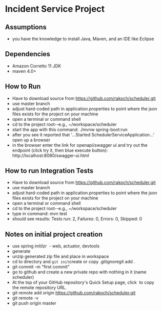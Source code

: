# Incident Service Project
## Assumptions
- you have the knowledge to install Java, Maven, and an IDE like Eclipse

## Dependencies
- Amazon Corretto 11 JDK
- maven 4.0+

## How to Run
- Have to download source from https://github.com/rakoch/scheduler.git
- use master branch
- adjust hard-coded path in application.properties to point where the json files exists for the project on your machine
- open a terminal or command shell
- cd to the project root--e.g., ~/workspace/scheduler
- start the app with this command: ./mvnw spring-boot:run
- after you see it reported that '...Started SchedulerServiceApplication...' open up a browser 
- in the browser enter the link for openapi/swagger ui and try out the endpoint (click try it, then blue execute button): http://localhost:8080/swagger-ui.html

## How to run Integration Tests
- Have to download source from https://github.com/rakoch/scheduler.git
- use master branch
- adjust hard-coded path in application.properties to point where the json files exists for the project on your machine
- open a terminal or command shell
- cd to the project root--e.g., ~/workspace/scheduler
- type in command: mvn test
- should see results: Tests run: 2, Failures: 0, Errors: 0, Skipped: 0

## Notes on initial project creation
- use spring initilzr  - web, actuator, devtools 
- generate
- unzip generated zip file and place in workspace
- cd to directory and `git init`create or copy .gitignoregit add .
- git commit -m "first commit"
- go to github and create a new private repo with nothing in it (name scheduler)
- At the top of your GitHub repository's Quick Setup page, click  to copy the remote repository URL.
- git remote add origin https://github.com/rakoch/scheduler.git
- git remote -v
- git push origin master
